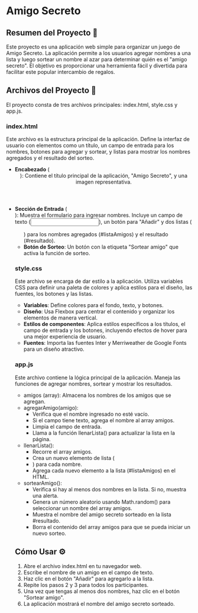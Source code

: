 <h1>Amigo Secreto</h1>
<h2>Resumen del Proyecto 🚀</h2>
<p>Este proyecto es una aplicación web simple para organizar un juego de Amigo Secreto. La aplicación permite a los usuarios agregar nombres a una lista y luego sortear un nombre al azar para determinar quién es el "amigo secreto". El objetivo es proporcionar una herramienta fácil y divertida para facilitar este popular intercambio de regalos.</p>
<h2>Archivos del Proyecto 📂</h2>
<p>El proyecto consta de tres archivos principales: index.html, style.css y app.js.</p>
<h3>index.html</h3>
<p>Este archivo es la estructura principal de la aplicación. Define la interfaz de usuario con elementos como un título, un campo de entrada para los nombres, botones para agregar y sortear, y listas para mostrar los nombres agregados y el resultado del sorteo.</p>
<ul>
    <li><strong>Encabezado</strong> (<header>): Contiene el título principal de la aplicación, "Amigo Secreto", y una imagen representativa.</li>
    <li><strong>Sección de Entrada</strong> (<section>): Muestra el formulario para ingresar nombres. Incluye un campo de texto (<input>), un botón para "Añadir" y dos listas (<ul>) para los nombres agregados (#listaAmigos) y el resultado (#resultado).</li>
    <li><strong>Botón de Sorteo</strong>: Un botón con la etiqueta "Sortear amigo" que activa la función de sorteo.</li>
</ul>
<h3>style.css</h3>
<p>Este archivo se encarga de dar estilo a la aplicación. Utiliza variables CSS para definir una paleta de colores y aplica estilos para el diseño, las fuentes, los botones y las listas.</p>
<ul>
    <li><strong>Variables</strong>: Define colores para el fondo, texto, y botones.</li>
    <li><strong>Diseño</strong>: Usa Flexbox para centrar el contenido y organizar los elementos de manera vertical.</li>
    <li><strong>Estilos de componentes</strong>: Aplica estilos específicos a los títulos, el campo de entrada y los botones, incluyendo efectos de hover para una mejor experiencia de usuario.</li>
    <li><strong>Fuentes</strong>: Importa las fuentes Inter y Merriweather de Google Fonts para un diseño atractivo.</li>
</ul>
<h3>app.js</h3>
<p>Este archivo contiene la lógica principal de la aplicación. Maneja las funciones de agregar nombres, sortear y mostrar los resultados.</p>
<ul>
    <li>amigos (array): Almacena los nombres de los amigos que se agregan.</li>
    <li>agregarAmigo(amigo):
        <ul>
            <li>Verifica que el nombre ingresado no esté vacío.</li>
            <li>Si el campo tiene texto, agrega el nombre al array amigos.</li>
            <li>Limpia el campo de entrada.</li>
            <li>Llama a la función llenarLista() para actualizar la lista en la página.</li>
        </ul>
    </li>
    <li>llenarLista():
        <ul>
            <li>Recorre el array amigos.</li>
            <li>Crea un nuevo elemento de lista (<li>) para cada nombre.</li>
            <li>Agrega cada nuevo elemento a la lista (#listaAmigos) en el HTML.</li>
        </ul>
    </li>
    <li>sortearAmigo():
        <ul>
            <li>Verifica si hay al menos dos nombres en la lista. Si no, muestra una alerta.</li>
            <li>Genera un número aleatorio usando Math.random() para seleccionar un nombre del array amigos.</li>
            <li>Muestra el nombre del amigo secreto sorteado en la lista #resultado.</li>
            <li>Borra el contenido del array amigos para que se pueda iniciar un nuevo sorteo.</li>
        </ul>
    </li>
</ul>
<h2>Cómo Usar ⚙️</h2>
<ol>
    <li>Abre el archivo index.html en tu navegador web.</li>
    <li>Escribe el nombre de un amigo en el campo de texto.</li>
    <li>Haz clic en el botón "Añadir" para agregarlo a la lista.</li>
    <li>Repite los pasos 2 y 3 para todos los participantes.</li>
    <li>Una vez que tengas al menos dos nombres, haz clic en el botón "Sortear amigo".</li>
    <li>La aplicación mostrará el nombre del amigo secreto sorteado.</li>
</ol>
